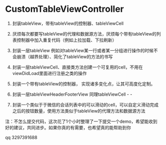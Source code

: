 # CustomTableViewController

1. 封装tableView，带有tableView的控制器、tableViewCell

2. 厌烦每次都要写tableView的代理和数据源方法，厌烦每个带有tableView的列表控制器中加入重复代码（例如上拉加载、下拉刷新）

3. 封装一层tableView 例如对tableView某一行或者某一分组进行操作的时候不会崩溃（越界处理）、简化了tableView的方法的书写

4. 封装一层tableViewCell、直接类方法创建一个可复用的cell，不用在viewDidLoad里面进行注册之类的操作

5. 封装一个带有tableView的控制器， 实现诸多变化点，让其可高度化定制。

6. 封装一层tableViewHeaderFooterView 同理tableViewCell - -

7. 封装一个类似于于微信的会话列表中的可以滑动的cell，可以自定义滑动完成之后的按钮数量，使用方法类似于tableView的代理方法和数据源方法

注：不怎么提交代码，这次花了1个小时整理了一下提交一个demo，希望能收到好的建议，共同进步。如果你真的有需要，也希望真的能帮助到你 


qq 3297391688
